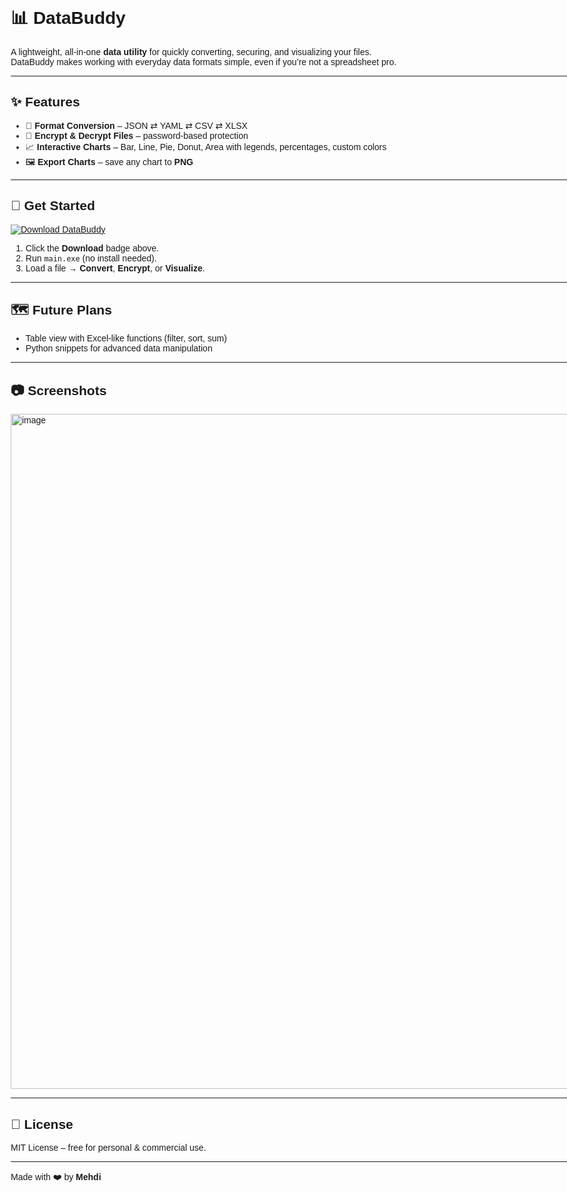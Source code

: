 ```yaml
---
title: DataBuddy
---
```


<style>
body {
  display: flex;
  font-family: sans-serif;
  margin: 0;
}
.main {
  flex: 1;
  padding: 20px;
}
.sidebar {
  width: 250px;
  padding: 20px;
  background-color: #f8f8f8;
  border-left: 1px solid #ddd;
  position: sticky;
  top: 0;
  height: 100vh;
}
.sidebar h3 {
  margin-top: 0;
}
.sidebar ul {
  padding-left: 0;
  list-style-type: none;
}
.sidebar li {
  margin-bottom: 10px;
}
.sidebar a {
  text-decoration: none;
  color: #333;
}
.sidebar a:hover {
  color: #007bff;
}
</style>

<div class="main">

# 📊 DataBuddy

A lightweight, all-in-one **data utility** for quickly converting, securing, and visualizing your files.  
DataBuddy makes working with everyday data formats simple, even if you’re not a spreadsheet pro.

---

## ✨ Features

- 🔄 **Format Conversion** –  JSON ⇄ YAML ⇄ CSV ⇄ XLSX  
- 🔐 **Encrypt & Decrypt Files** – password-based protection  
- 📈 **Interactive Charts** – Bar, Line, Pie, Donut, Area with legends, percentages, custom colors  
- 🖼 **Export Charts** – save any chart to **PNG**

---

## 🚀 Get Started

[![Download DataBuddy](https://img.shields.io/badge/⬇_Download-Now-blue?style=for-the-badge)](https://github.com/Exoo25/databuddy-gui/releases/download/v1.1/main.exe)

1. Click the **Download** badge above.  
2. Run `main.exe` (no install needed).  
3. Load a file → **Convert**, **Encrypt**, or **Visualize**.

---

## 🗺 Future Plans

- Table view with Excel-like functions (filter, sort, sum)  
- Python snippets for advanced data manipulation  

---

## 📷 Screenshots

<img width="2000" height="1080" alt="image" src="https://github.com/user-attachments/assets/3e31aae8-4e52-43fa-afc4-8112c29d90a7" />

---

## 📜 License

MIT License – free for personal & commercial use.

---

Made with ❤️ by **Mehdi**

</div>

<div class="sidebar">
  <h3>🔔 Update Log</h3>
  - [09/21/2025] Added **datafiles** to **html** conversation.
</div>
